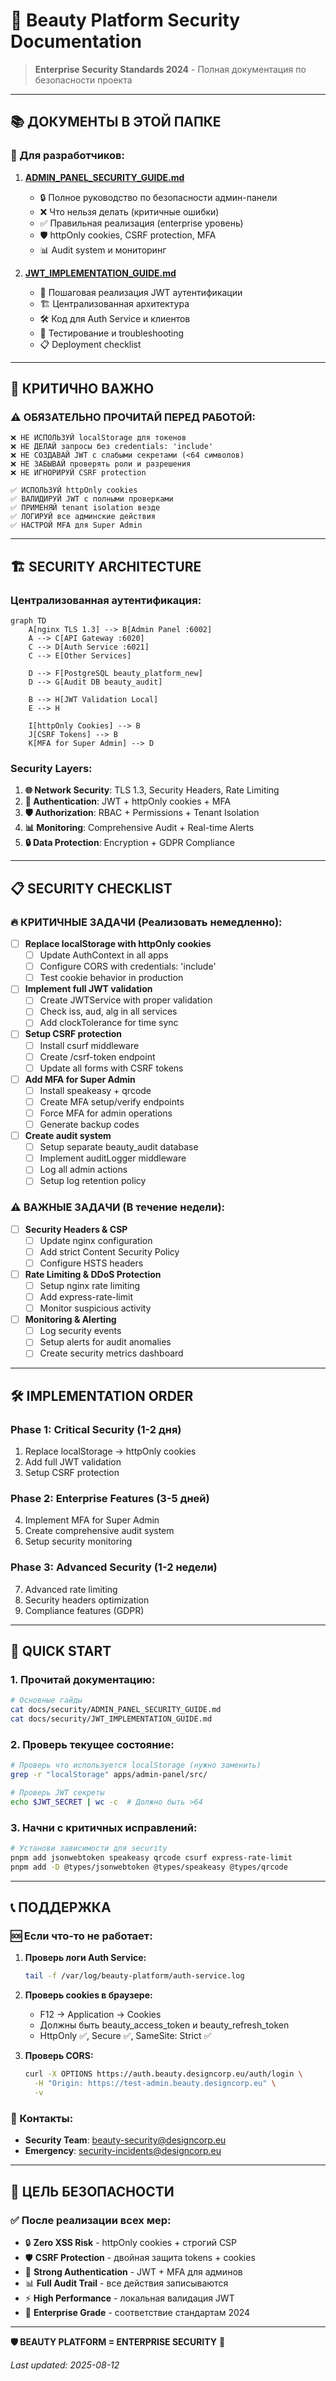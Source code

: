 # 🔐 Beauty Platform Security Documentation

> **Enterprise Security Standards 2024** - Полная документация по безопасности проекта

---

## 📚 **ДОКУМЕНТЫ В ЭТОЙ ПАПКЕ**

### **🎯 Для разработчиков:**

1. **[ADMIN_PANEL_SECURITY_GUIDE.md](./ADMIN_PANEL_SECURITY_GUIDE.md)**
   - 🔒 Полное руководство по безопасности админ-панели
   - ❌ Что нельзя делать (критичные ошибки)
   - ✅ Правильная реализация (enterprise уровень)
   - 🛡️ httpOnly cookies, CSRF protection, MFA
   - 📊 Audit system и мониторинг

2. **[JWT_IMPLEMENTATION_GUIDE.md](./JWT_IMPLEMENTATION_GUIDE.md)**
   - 🔑 Пошаговая реализация JWT аутентификации
   - 🏗️ Централизованная архитектура
   - 🛠️ Код для Auth Service и клиентов
   - 🧪 Тестирование и troubleshooting
   - 📋 Deployment checklist

---

## 🚨 **КРИТИЧНО ВАЖНО**

### **⚠️ ОБЯЗАТЕЛЬНО ПРОЧИТАЙ ПЕРЕД РАБОТОЙ:**

```
❌ НЕ ИСПОЛЬЗУЙ localStorage для токенов
❌ НЕ ДЕЛАЙ запросы без credentials: 'include'
❌ НЕ СОЗДАВАЙ JWT с слабыми секретами (<64 символов)
❌ НЕ ЗАБЫВАЙ проверять роли и разрешения
❌ НЕ ИГНОРИРУЙ CSRF protection
```

```
✅ ИСПОЛЬЗУЙ httpOnly cookies
✅ ВАЛИДИРУЙ JWT с полными проверками
✅ ПРИМЕНЯЙ tenant isolation везде
✅ ЛОГИРУЙ все админские действия
✅ НАСТРОЙ MFA для Super Admin
```

---

## 🏗️ **SECURITY ARCHITECTURE**

### **Централизованная аутентификация:**

```mermaid
graph TD
    A[nginx TLS 1.3] --> B[Admin Panel :6002]
    A --> C[API Gateway :6020]
    C --> D[Auth Service :6021]
    C --> E[Other Services]
    
    D --> F[PostgreSQL beauty_platform_new]
    D --> G[Audit DB beauty_audit]
    
    B --> H[JWT Validation Local]
    E --> H
    
    I[httpOnly Cookies] --> B
    J[CSRF Tokens] --> B
    K[MFA for Super Admin] --> D
```

### **Security Layers:**

1. **🌐 Network Security**: TLS 1.3, Security Headers, Rate Limiting
2. **🔐 Authentication**: JWT + httpOnly cookies + MFA
3. **🛡️ Authorization**: RBAC + Permissions + Tenant Isolation
4. **📊 Monitoring**: Comprehensive Audit + Real-time Alerts
5. **🔒 Data Protection**: Encryption + GDPR Compliance

---

## 📋 **SECURITY CHECKLIST**

### **🔥 КРИТИЧНЫЕ ЗАДАЧИ (Реализовать немедленно):**

- [ ] **Replace localStorage with httpOnly cookies**
  - [ ] Update AuthContext in all apps
  - [ ] Configure CORS with credentials: 'include'
  - [ ] Test cookie behavior in production

- [ ] **Implement full JWT validation**
  - [ ] Create JWTService with proper validation
  - [ ] Check iss, aud, alg in all services
  - [ ] Add clockTolerance for time sync

- [ ] **Setup CSRF protection**
  - [ ] Install csurf middleware
  - [ ] Create /csrf-token endpoint
  - [ ] Update all forms with CSRF tokens

- [ ] **Add MFA for Super Admin**
  - [ ] Install speakeasy + qrcode
  - [ ] Create MFA setup/verify endpoints
  - [ ] Force MFA for admin operations
  - [ ] Generate backup codes

- [ ] **Create audit system**
  - [ ] Setup separate beauty_audit database
  - [ ] Implement auditLogger middleware
  - [ ] Log all admin actions
  - [ ] Setup log retention policy

### **⚠️ ВАЖНЫЕ ЗАДАЧИ (В течение недели):**

- [ ] **Security Headers & CSP**
  - [ ] Update nginx configuration
  - [ ] Add strict Content Security Policy
  - [ ] Configure HSTS headers

- [ ] **Rate Limiting & DDoS Protection**
  - [ ] Setup nginx rate limiting
  - [ ] Add express-rate-limit
  - [ ] Monitor suspicious activity

- [ ] **Monitoring & Alerting**
  - [ ] Log security events
  - [ ] Setup alerts for audit anomalies
  - [ ] Create security metrics dashboard

---

## 🛠️ **IMPLEMENTATION ORDER**

### **Phase 1: Critical Security (1-2 дня)**
1. Replace localStorage → httpOnly cookies
2. Add full JWT validation
3. Setup CSRF protection

### **Phase 2: Enterprise Features (3-5 дней)**
4. Implement MFA for Super Admin
5. Create comprehensive audit system
6. Setup security monitoring

### **Phase 3: Advanced Security (1-2 недели)**
7. Advanced rate limiting
8. Security headers optimization
9. Compliance features (GDPR)

---

## 🚀 **QUICK START**

### **1. Прочитай документацию:**
```bash
# Основные гайды
cat docs/security/ADMIN_PANEL_SECURITY_GUIDE.md
cat docs/security/JWT_IMPLEMENTATION_GUIDE.md
```

### **2. Проверь текущее состояние:**
```bash
# Проверь что используется localStorage (нужно заменить)
grep -r "localStorage" apps/admin-panel/src/

# Проверь JWT секреты
echo $JWT_SECRET | wc -c  # Должно быть >64
```

### **3. Начни с критичных исправлений:**
```bash
# Установи зависимости для security
pnpm add jsonwebtoken speakeasy qrcode csurf express-rate-limit
pnpm add -D @types/jsonwebtoken @types/speakeasy @types/qrcode
```

---

## 📞 **ПОДДЕРЖКА**

### **🆘 Если что-то не работает:**

1. **Проверь логи Auth Service:**
   ```bash
   tail -f /var/log/beauty-platform/auth-service.log
   ```

2. **Проверь cookies в браузере:**
   - F12 → Application → Cookies
   - Должны быть beauty_access_token и beauty_refresh_token
   - HttpOnly ✅, Secure ✅, SameSite: Strict ✅

3. **Проверь CORS:**
   ```bash
   curl -X OPTIONS https://auth.beauty.designcorp.eu/auth/login \
     -H "Origin: https://test-admin.beauty.designcorp.eu" \
     -v
   ```

### **📧 Контакты:**
- **Security Team**: beauty-security@designcorp.eu
- **Emergency**: security-incidents@designcorp.eu

---

## 🎯 **ЦЕЛЬ БЕЗОПАСНОСТИ**

### **✅ После реализации всех мер:**

- 🔒 **Zero XSS Risk** - httpOnly cookies + строгий CSP
- 🛡️ **CSRF Protection** - двойная защита tokens + cookies  
- 🔐 **Strong Authentication** - JWT + MFA для админов
- 📊 **Full Audit Trail** - все действия записываются
- ⚡ **High Performance** - локальная валидация JWT
- 🎯 **Enterprise Grade** - соответствие стандартам 2024

---

**🛡️ BEAUTY PLATFORM = ENTERPRISE SECURITY** 🔐

*Last updated: 2025-08-12*